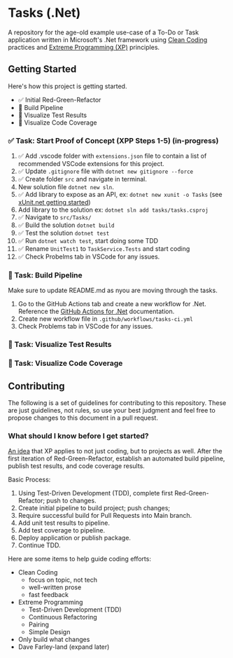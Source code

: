 # Tasks (.Net)

A repository for the age-old example use-case of a To-Do or Task application written in Microsoft's .Net framework using [Clean Coding](cleancoders.com) practices and [Extreme Programming (XP)](https://martinfowler.com/bliki/ExtremeProgramming.html) principles.

## Getting Started

Here's how this project is getting started.

- ✅ Initial Red-Green-Refactor
- 🔲 Build Pipeline
- 🔲 Visualize Test Results
- 🔲 Visualize Code Coverage

### ✅ Task: Start Proof of Concept (XPP Steps 1-5) (in-progress)

1. ✅ Add .vscode folder with `extensions.json` file to contain a list of recommended VSCode extensions for this project.
2. ✅ Update `.gitignore` file with `dotnet new gitignore --force`
3. ✅ Create folder `src` and navigate in terminal.
4. New solution file `dotnet new sln`.
5. ✅ Add library to expose as an API, ex: `dotnet new xunit -o Tasks` (see [xUnit.net getting started](https://xunit.net/docs/getting-started/netcore/cmdline))
6. Add library to the solution ex: `dotnet sln add tasks/tasks.csproj`
7. ✅ Navigate to `src/Tasks/`
8. ✅ Build the solution `dotnet build`
9. ✅ Test the solution `dotnet test`
10. ✅ Run `dotnet watch test`, start doing some TDD
11. ✅ Rename `UnitTest1` to `TaskService.Tests` and start coding
12. ✅ Check Probelms tab in VSCode for any issues.

### 🔲 Task: Build Pipeline

Make sure to update README.md as nyou are moving through the tasks.

1. Go to the GitHub Actions tab and create a new workflow for .Net. Reference the [GitHub Actions for .Net](https://docs.github.com/en/actions/automating-builds-and-tests/building-and-testing-net) documentation.
2. Create new workflow file in `.github/workflows/tasks-ci.yml`
3. Check Problems tab in VSCode for any issues.

### 🔲 Task: Visualize Test Results

### 🔲 Task: Visualize Code Coverage

## Contributing

The following is a set of guidelines for contributing to this repository. These are just guidelines, not rules, so use your best judgment and feel free to propose changes to this document in a pull request.

### What should I know before I get started?

[An idea](https://boster.dev/thoughts/extreme-programming-projects/) that XP applies to not just coding, but to projects as well. After the first iteration of Red-Green-Refactor, establish an automated build pipeline, publish test results, and code coverage results.

Basic Process:

1. Using Test-Driven Development (TDD), complete first Red-Green-Refactor; push to changes.
2. Create initial pipeline to build project; push changes;
3. Require successful build for Pull Requests into Main branch.
4. Add unit test results to pipeline.
5. Add test coverage to pipeline.
6. Deploy application or publish package.
7. Continue TDD.

Here are some items to help guide coding efforts:

- Clean Coding
  - focus on topic, not tech
  - well-written prose
  - fast feedback
- Extreme Programming
  - Test-Driven Development (TDD)
  - Continuous Refactoring
  - Pairing
  - Simple Design
- Only build what changes
- Dave Farley-land (expand later)
